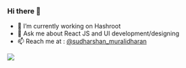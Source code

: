 ### Hi there 👋

- 🔭 I’m currently working on Hashroot
- 💬 Ask me about React JS and UI development/designing
- 📫 Reach me at : [@sudharshan_muralidharan](https://www.instagram.com/sudharshan_muralidharan/)

<img src="https://github-readme-stats.vercel.app/api?username=sudharshan3&&show_icons=true&title_color=ffffff&icon_color=f78166&text_color=daf7dc&bg_color=0d1117&width=100">
